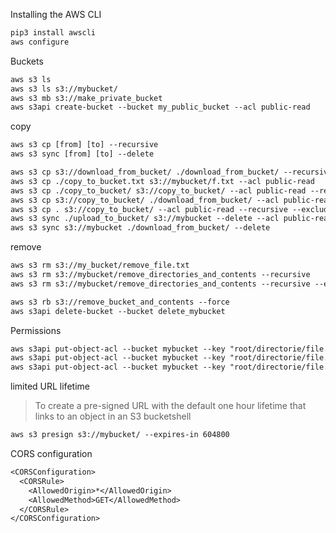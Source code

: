 Installing the AWS CLI
```txt
pip3 install awscli
aws configure
```

Buckets
```txt
aws s3 ls
aws s3 ls s3://mybucket/
aws s3 mb s3://make_private_bucket
aws s3api create-bucket --bucket my_public_bucket --acl public-read
```


copy
```txt
aws s3 cp [from] [to] --recursive
aws s3 sync [from] [to] --delete
```

```txt
aws s3 cp s3://download_from_bucket/ ./download_from_bucket/ --recursive
aws s3 cp ./copy_to_bucket.txt s3://mybucket/f.txt --acl public-read
aws s3 cp ./copy_to_bucket/ s3://copy_to_bucket/ --acl public-read --recursive
aws s3 cp s3://copy_to_bucket/ ./download_from_bucket/ --acl public-read --recursive --exclude "*.mp4" --exclude "*.zip"
aws s3 cp . s3://copy_to_bucket/ --acl public-read --recursive --exclude "*" --include "*.jpg"
aws s3 sync ./upload_to_bucket/ s3://mybucket --delete --acl public-read
aws s3 sync s3://mybucket ./download_from_bucket/ --delete
```


remove
```txt
aws s3 rm s3://my_bucket/remove_file.txt
aws s3 rm s3://mybucket/remove_directories_and_contents --recursive
aws s3 rm s3://mybucket/remove_directories_and_contents --recursive --exclude "*.jpg"

aws s3 rb s3://remove_bucket_and_contents --force
aws s3api delete-bucket --bucket delete_mybucket
```


Permissions
```txt
aws s3api put-object-acl --bucket mybucket --key "root/directorie/file.txt" --acl private
aws s3api put-object-acl --bucket mybucket --key "root/directorie/file.txt" --acl public-read
aws s3api put-object-acl --bucket mybucket --key "root/directorie/file.txt" --acl public-read-write
```


limited URL lifetime 
> To  create  a  pre-signed  URL  with the default one hour lifetime that links to an object in an S3 bucketshell
```txt
aws s3 presign s3://mybucket/ --expires-in 604800
```


CORS configuration
```txt
<CORSConfiguration>
  <CORSRule>
    <AllowedOrigin>*</AllowedOrigin>
    <AllowedMethod>GET</AllowedMethod>
  </CORSRule>
</CORSConfiguration>
```
